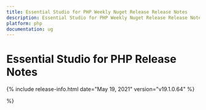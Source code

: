 ```yaml
---
title: Essential Studio for PHP Weekly Nuget Release Release Notes  
description: Essential Studio for PHP Weekly Nuget Release Release Notes  
platform: php
documentation: ug
---
```


# Essential Studio for PHP  Release Notes  

{% include release-info.html date="May 19, 2021"  version="v19.1.0.64" %} 



 %}




